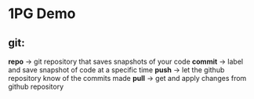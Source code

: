 # 1PG Demo

## git:
  **repo** -> git repository that saves snapshots of your code
  **commit** -> label and save snapshot of code at a specific time
  **push** -> let the github repository know of the commits made
  **pull** -> get and apply changes from github repository